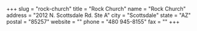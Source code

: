 +++
slug = "rock-church"
title = "Rock Church"
name = "Rock Church"
address = "2012 N. Scottsdale Rd. Ste A"
city = "Scottsdale"
state = "AZ"
postal = "85257"
website = ""
phone = "480 945-8155"
fax = ""
+++
